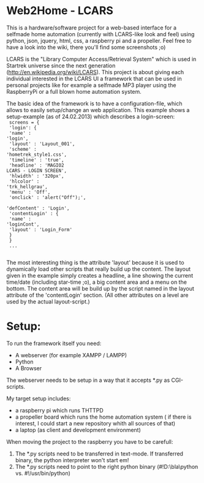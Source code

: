 Web2Home - LCARS
================

This is a hardware/software project for a web-based interface for a selfmade home automation (currently with LCARS-like look and feel) using python, json, jquery, html, css, a raspberry pi and a propeller.
Feel free to have a look into the wiki, there you'll find some screenshots ;o)

LCARS is the "Library Computer Access/Retrieval System" which is used in Startrek universe since the next generation (http://en.wikipedia.org/wiki/LCARS).
This project is about giving each individual interested in the LCARS UI a framework that can be used in personal projects like for example a selfmade MP3 player using the RaspberryPi or a full blown home automation system.

The basic idea of the framework is to have a configuration-file, which allows to easily setup/change an web application.
This example shows a setup-example (as of 24.02.2013) which describes a login-screen:<br>
<code>
      screens = {<br>
        'login': {<br>
          'name'       : 'login',<br>
          'layout'     : 'Layout_001',<br>
          'scheme'     : 'hometrek_style1.css',<br>
          'timeline'   : 'true',<br>
          'headline'   : 'MAGIO2 LCARS - LOGIN SCREEN',<br>
          'hlwidth'    : '320px',<br>
          'hlcolor'    : 'trk_hellgrau',<br>
          'menu'       : 'Off',<br>
          'onclick'    : 'alert("Off");',<br>
          'defContent' : 'Login',<br>
          'contentLogin' : {<br>
            'name'       : 'loginCont',<br>
            'layout'     : 'Login_Form'<br>
          }<br>
        }<br>
        ...<br>
</code>

The most interesting thing is the attribute 'layout' because it is used to dynamically load other scripts that really build up the content. The layout given in the example simply creates a headline, a line showing the current time/date (including star-time ;o), a big content area and a menu on the bottom. The content area will be build up by the script named in the layout attribute of the 'contentLogin' section.
(All other attributes on a level are used by the actual layout-script.)

Setup:
======
To run the framework itself you need:
* A webserver (for example XAMPP / LAMPP)
* Python
* A Browser

The webserver needs to be setup in a way that it accepts *.py as CGI-scripts.

My target setup includes:
* a raspberry pi which runs THTTPD
* a propeller board which runs the home automation system ( if there is interest, I could start a new repository whith all sources of that)
* a laptop (as client and development environment)

When moving the project to the raspberry you have to be carefull:
1. The *.py scripts need to be transferred in text-mode. If transferred binary, the python interpreter won't start em!
2. The *.py scripts need to point to the right python binary (#!D:\bla\python vs. #!/usr/bin/python)
